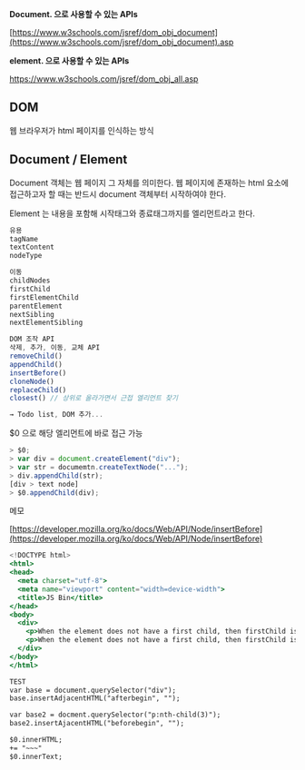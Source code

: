 **Document. 으로 사용할 수 있는 APIs**

[https://www.w3schools.com/jsref/dom_obj_document](https://www.w3schools.com/jsref/dom_obj_document).asp

**element. 으로 사용할 수 있는 APIs**

https://www.w3schools.com/jsref/dom_obj_all.asp

## DOM

웹 브라우저가 html 페이지를 인식하는 방식

## Document / Element

Document 객체는 웹 페이지 그 자체를 의미한다. 웹 페이지에 존재하는 html 요소에 접근하고자 할 때는 반드시 document 객체부터 시작하여야 한다.

Element 는 내용을 포함해 시작태그와 종료태그까지를 엘리먼트라고 한다.

```jsx
유용
tagName
textContent
nodeType

이동
childNodes
firstChild
firstElementChild
parentElement
nextSibling
nextElementSibling

DOM 조작 API
삭제, 추가, 이동, 교체 API
removeChild()
appendChild()
insertBefore()
cloneNode()
replaceChild()
closest() // 상위로 올라가면서 근접 엘리먼트 찾기

→ Todo list, DOM 추가...
```

$0 으로 해당 엘리먼트에 바로 접근 가능

```jsx
> $0;
> var div = document.createElement("div");
> var str = documemtn.createTextNode("...");
> div.appendChild(str);
[div > text node]
> $0.appendChild(div);
```

메모

[https://developer.mozilla.org/ko/docs/Web/API/Node/insertBefore](https://developer.mozilla.org/ko/docs/Web/API/Node/insertBefore)


```jsx
<!DOCTYPE html>
<html>
<head>
  <meta charset="utf-8">
  <meta name="viewport" content="width=device-width">
  <title>JS Bin</title>
</head>
<body>
  <div>
    <p>When the element does not have a first child, then firstChild is null. The element is still appended to the parent, after the last child. Since the parent element did not have a first child, it did not have a last child either. Consequently, the new element is the only element, after insertion.</p>
    <p>When the element does not have a first child, then firstChild is null. The element is still appended to the parent, after the last child. Since the parent element did not have a first child, it did not have a last child either. Consequently, the new element is the only element, after insertion.</p>
  </div>
</body>
</html>

TEST
var base = document.querySelector("div");
base.insertAdjacentHTML("afterbegin", "");

var base2 = docment.querySelector("p:nth-child(3)");
base2.insertAjacentHTML("beforebegin", "");

$0.innerHTML;
+= "~~~"
$0.innerText;
```
